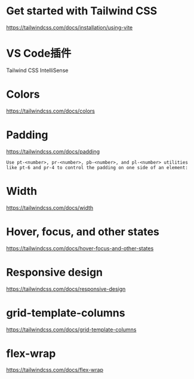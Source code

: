 # Get started with Tailwind CSS

https://tailwindcss.com/docs/installation/using-vite

# VS Code插件

Tailwind CSS IntelliSense

# Colors

https://tailwindcss.com/docs/colors

# Padding

https://tailwindcss.com/docs/padding

```
Use pt-<number>, pr-<number>, pb-<number>, and pl-<number> utilities like pt-6 and pr-4 to control the padding on one side of an element:
```

# Width

https://tailwindcss.com/docs/width

# Hover, focus, and other states

https://tailwindcss.com/docs/hover-focus-and-other-states

# Responsive design

https://tailwindcss.com/docs/responsive-design

# grid-template-columns

https://tailwindcss.com/docs/grid-template-columns

# flex-wrap

https://tailwindcss.com/docs/flex-wrap
